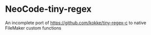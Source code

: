 # NeoCode-tiny-regex
An incomplete port of https://github.com/kokke/tiny-regex-c to native FileMaker custom functions
